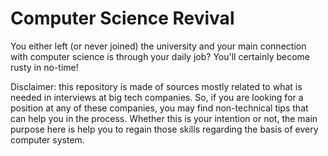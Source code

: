 Computer Science Revival
========================

You either left (or never joined) the university and your main connection with computer science is through your daily job? You'll certainly become rusty in no-time!

Disclaimer: this repository is made of sources mostly related to what is needed in interviews at big tech companies. So, if you are looking for a position at any of these companies, you may find non-technical tips that can help you in the process. Whether this is your intention or not, the main purpose here is help you to regain those skills regarding the basis of every computer system.
